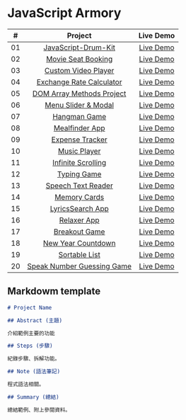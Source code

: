 ﻿# JavaScript Armory

|  #  |                                                               Project                                                                |                                 Live Demo                                  |
| :-: | :----------------------------------------------------------------------------------------------------------------------------------: | :------------------------------------------------------------------------: |
| 01  | [JavaScript-Drum-Kit](https://github.com/moonydog12/JavaScript-Armory/tree/main/JavaScript-Drum-Kit01%20-%20JavaScript%20Drum%20Kit) |    [Live Demo](https://vanillawebprojects.com/projects/form-validator/)    |
| 02  |               [Movie Seat Booking](https://github.com/bradtraversy/vanillawebprojects/tree/master/movie-seat-booking)                |  [Live Demo](https://vanillawebprojects.com/projects/movie-seat-booking/)  |
| 03  |              [Custom Video Player](https://github.com/bradtraversy/vanillawebprojects/tree/master/custom-video-player)               | [Live Demo](https://vanillawebprojects.com/projects/custom-video-player/)  |
| 04  |               [Exchange Rate Calculator](https://github.com/bradtraversy/vanillawebprojects/tree/master/exchange-rate)               |    [Live Demo](https://vanillawebprojects.com/projects/exchange-rate/)     |
| 05  |            [DOM Array Methods Project](https://github.com/bradtraversy/vanillawebprojects/tree/master/dom-array-methods)             |  [Live Demo](https://vanillawebprojects.com/projects/dom-array-methods/)   |
| 06  |               [Menu Slider & Modal](https://github.com/bradtraversy/vanillawebprojects/tree/master/modal-menu-slider)                |  [Live Demo](https://vanillawebprojects.com/projects/modal-menu-slider/)   |
| 07  |                        [Hangman Game](https://github.com/bradtraversy/vanillawebprojects/tree/master/hangman)                        |       [Live Demo](https://vanillawebprojects.com/projects/hangman/)        |
| 08  |                     [Mealfinder App](https://github.com/bradtraversy/vanillawebprojects/tree/master/meal-finder)                     |     [Live Demo](https://vanillawebprojects.com/projects/meal-finder/)      |
| 09  |                  [Expense Tracker](https://github.com/bradtraversy/vanillawebprojects/tree/master/expense-tracker)                   |   [Live Demo](https://vanillawebprojects.com/projects/expense-tracker/)    |
| 10  |                     [Music Player](https://github.com/bradtraversy/vanillawebprojects/tree/master/music-player)                      |     [Live Demo](https://vanillawebprojects.com/projects/music-player/)     |
| 11  |              [Infinite Scrolling](https://github.com/bradtraversy/vanillawebprojects/tree/master/infinite_scroll_blog)               | [Live Demo](https://vanillawebprojects.com/projects/infinite_scroll_blog/) |
| 12  |                      [Typing Game](https://github.com/bradtraversy/vanillawebprojects/tree/master/typing-game)                       |     [Live Demo](https://vanillawebprojects.com/projects/typing-game/)      |
| 13  |               [Speech Text Reader](https://github.com/bradtraversy/vanillawebprojects/tree/master/speech-text-reader)                |  [Live Demo](https://vanillawebprojects.com/projects/speech-text-reader/)  |
| 14  |                     [Memory Cards](https://github.com/bradtraversy/vanillawebprojects/tree/master/memory-cards)                      |     [Live Demo](https://vanillawebprojects.com/projects/memory-cards/)     |
| 15  |                   [LyricsSearch App](https://github.com/bradtraversy/vanillawebprojects/tree/master/lyrics-search)                   |    [Live Demo](https://vanillawebprojects.com/projects/lyrics-search/)     |
| 16  |                      [Relaxer App](https://github.com/bradtraversy/vanillawebprojects/tree/master/relaxer-app)                       |     [Live Demo](https://vanillawebprojects.com/projects//relaxer-app/)     |
| 17  |                    [Breakout Game](https://github.com/bradtraversy/vanillawebprojects/tree/master/breakout-game)                     |    [Live Demo](https://vanillawebprojects.com/projects/breakout-game/)     |
| 18  |               [New Year Countdown](https://github.com/bradtraversy/vanillawebprojects/tree/master/new-year-countdown)                |  [Live Demo](https://vanillawebprojects.com/projects/new-year-countdown/)  |
| 19  |                    [Sortable List](https://github.com/bradtraversy/vanillawebprojects/tree/master/sortable-list)                     |    [Live Demo](https://vanillawebprojects.com/projects/sortable-list/)     |
| 20  |           [Speak Number Guessing Game](https://github.com/bradtraversy/vanillawebprojects/tree/master/speak-number-guess)            |  [Live Demo](https://vanillawebprojects.com/projects/speak-number-guess/)  |

## Markdowm template

```markdown
# Project Name

## Abstract (主題)

介紹範例主要的功能

## Steps (步驟)

紀錄步驟、拆解功能。

## Note (語法筆記)

程式語法相關。

## Summary (總結)

總結範例、附上參閱資料。
```
